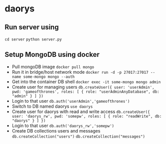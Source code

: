 # daorys

## Run server using
`cd server`
`python server.py`

## Setup MongoDB using docker
* Pull mongoDB image `docker pull mongo`
* Run it in bridge/host network mode `docker run -d -p 27017:27017 --name some-mongo mongo --auth`
* Get into the container DB shell `docker exec -it some-mongo mongo admin`
* Create user for managing users `db.createUser({ user: 'userAdmin', pwd: 'gameofthrones', roles: [ { role: "userAdminAnyDatabase", db: "admin" } ] })`
* Login to that user `db.auth('userAdmin','gameofthrones')`
* Switch to DB named daorys `use daorys`
* Create user for daorys with read and write access `db.createUser({ user: 'daorys_rw', pwd: 'somepw', roles: [ { role: "readWrite", db: "daorys" } ] })`
* Login to that user `db.auth('daorys_rw','somepw')`
* Create DB collections users and messages `db.createCollection("users")` `db.createCollection("messages")`
